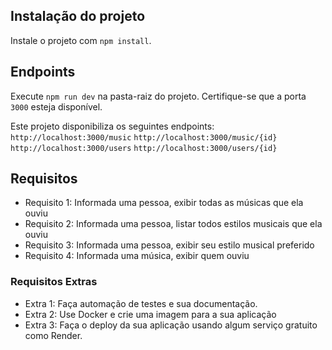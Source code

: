 ## Instalação do projeto

Instale o projeto com `npm install`.

## Endpoints

Execute `npm run dev` na pasta-raiz do projeto. Certifique-se que a porta `3000` esteja disponível.

Este projeto disponibiliza os seguintes endpoints:
`http://localhost:3000/music`
`http://localhost:3000/music/{id}`
`http://localhost:3000/users`
`http://localhost:3000/users/{id}`

## Requisitos

* Requisito 1: Informada uma pessoa, exibir todas as músicas que ela ouviu
* Requisito 2: Informada uma pessoa, listar todos estilos musicais que ela ouviu
* Requisito 3: Informada uma pessoa, exibir seu estilo musical preferido
* Requisito 4: Informada uma música, exibir quem ouviu

### Requisitos Extras

* Extra 1: Faça automação de testes e sua documentação.
* Extra 2: Use Docker e crie uma imagem para a sua aplicação
* Extra 3: Faça o deploy da sua aplicação usando algum serviço gratuito como Render.